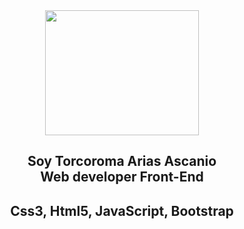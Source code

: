 <!DOCTYPE html>
<html lang="en">
<head>
    <meta charset="UTF-8">
    <meta http-equiv="X-UA-Compatible" content="IE=edge">
    <meta name="viewport" content="width=device-width, initial-scale=1.0">
  
</head>
<body>
      <div   align="center" >
    <img align="center" src="https://www.ikusi.com/wp-content/uploads/2022/06/post_thumbnail-4efabca9bd56b38edc0058c4ba006481.jpeg" width="70%"   height="200vh" >
      <h2  align="center">Soy Torcoroma Arias Ascanio <br/> Web developer Front-End</h2>
                <h2  align="center">Css3,  Html5,  JavaScript,  Bootstrap</h2>
          </div>
                  
    
  
</body>
</html>

